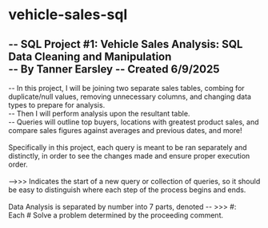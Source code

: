 # vehicle-sales-sql
-- SQL Project #1: Vehicle Sales Analysis: SQL Data Cleaning and Manipulation  
-- By Tanner Earsley
-- Created 6/9/2025
-- 
-- In this project, I will be joining two separate sales tables, combing for duplicate/null values, removing unnecessary columns, and changing data types to prepare for analysis. <br />
-- Then I will perform analysis upon the resultant table. <br />
-- Queries will outline top buyers, locations with greatest product sales, and compare sales figures against averages and previous dates, and more! <br />
<br />
Specifically in this project, each query is meant to be ran separately and distinctly, in order to see the changes made and ensure proper execution order. <br />
<br />
-->>> Indicates the start of a new query or collection of queries, so it should be easy to distinguish where each step of the process begins and ends. <br />
<br />
Data Analysis is separated by number into 7 parts, denoted -- >>> #: <br />
Each # Solve a problem determined by the proceeding comment. <br />

